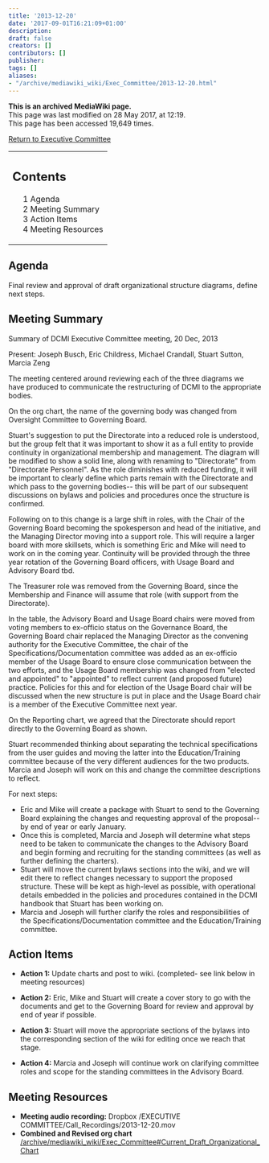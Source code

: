 ```yaml
---
title: '2013-12-20'
date: '2017-09-01T16:21:09+01:00'
description: 
draft: false
creators: []
contributors: []
publisher: 
tags: []
aliases:
- "/archive/mediawiki_wiki/Exec_Committee/2013-12-20.html"
---
```


 **This is an archived MediaWiki page.**  
This page was last modified on 28 May 2017, at 12:19.  
This page has been accessed 19,649 times.

[Return to Executive Committee](/archive/mediawiki_wiki/Exec_Committee "Exec Committee")

<table id="toc" class="toc">
  <tr>
    <td>
      <div id="toctitle">
        <h2>Contents</h2>
      </div>
      <ul>
        <li class="toclevel-1 tocsection-1"><a href="#Agenda"><span class="tocnumber">1</span> <span class="toctext">Agenda</span></a></li>
        <li class="toclevel-1 tocsection-2"><a href="#Meeting_Summary"><span class="tocnumber">2</span> <span class="toctext">Meeting Summary</span></a></li>
        <li class="toclevel-1 tocsection-3"><a href="#Action_Items"><span class="tocnumber">3</span> <span class="toctext">Action Items</span></a></li>
        <li class="toclevel-1 tocsection-4"><a href="#Meeting_Resources"><span class="tocnumber">4</span> <span class="toctext">Meeting Resources</span></a></li>
      </ul>
    </td>
  </tr>
</table>


## Agenda 

Final review and approval of draft organizational structure diagrams, define next steps.

## Meeting Summary 

Summary of DCMI Executive Committee meeting, 20 Dec, 2013

Present: Joseph Busch, Eric Childress, Michael Crandall, Stuart Sutton, Marcia Zeng

The meeting centered around reviewing each of the three diagrams we have produced to communicate the restructuring of DCMI to the appropriate bodies.

On the org chart, the name of the governing body was changed from Oversight Committee to Governing Board.

Stuart's suggestion to put the Directorate into a reduced role is understood, but the group felt that it was important to show it as a full entity to provide continuity in organizational membership and management. The diagram will be modified to show a solid line, along with renaming to "Directorate" from "Directorate Personnel". As the role diminishes with reduced funding, it will be important to clearly define which parts remain with the Directorate and which pass to the governing bodies-- this will be part of our subsequent discussions on bylaws and policies and procedures once the structure is confirmed.

Following on to this change is a large shift in roles, with the Chair of the Governing Board becoming the spokesperson and head of the initiative, and the Managing Director moving into a support role. This will require a larger board with more skillsets, which is something Eric and Mike will need to work on in the coming year. Continuity will be provided through the three year rotation of the Governing Board officers, with Usage Board and Advisory Board tbd.

The Treasurer role was removed from the Governing Board, since the Membership and Finance will assume that role (with support from the Directorate).

In the table, the Advisory Board and Usage Board chairs were moved from voting members to ex-officio status on the Governance Board, the Governing Board chair replaced the Managing Director as the convening authority for the Executive Committee, the chair of the Specifications/Documentation committee was added as an ex-officio member of the Usage Board to ensure close communication between the two efforts, and the Usage Board membership was changed from "elected and appointed" to "appointed" to reflect current (and proposed future) practice. Policies for this and for election of the Usage Board chair will be discussed when the new structure is put in place and the Usage Board chair is a member of the Executive Committee next year.

On the Reporting chart, we agreed that the Directorate should report directly to the Governing Board as shown.

Stuart recommended thinking about separating the technical specifications from the user guides and moving the latter into the Education/Training committee because of the very different audiences for the two products. Marcia and Joseph will work on this and change the committee descriptions to reflect.

For next steps:

- Eric and Mike will create a package with Stuart to send to the Governing Board explaining the changes and requesting approval of the proposal-- by end of year or early January.
- Once this is completed, Marcia and Joseph will determine what steps need to be taken to communicate the changes to the Advisory Board and begin forming and recruiting for the standing committees (as well as further defining the charters).
- Stuart will move the current bylaws sections into the wiki, and we will edit there to reflect changes necessary to support the proposed structure. These will be kept as high-level as possible, with operational details embedded in the policies and procedures contained in the DCMI handbook that Stuart has been working on.
- Marcia and Joseph will further clarify the roles and responsibilities of the Specifications/Documentation committee and the Education/Training committee.

## Action Items 

- **Action 1:** Update charts and post to wiki. (completed- see link below in meeting resources)

- **Action 2:** Eric, Mike and Stuart will create a cover story to go with the documents and get to the Governing Board for review and approval by end of year if possible.

- **Action 3:** Stuart will move the appropriate sections of the bylaws into the corresponding section of the wiki for editing once we reach that stage.

- **Action 4:** Marcia and Joseph will continue work on clarifying committee roles and scope for the standing committees in the Advisory Board.

## Meeting Resources 

- **Meeting audio recording:** Dropbox /EXECUTIVE COMMITTEE/Call\_Recordings/2013-12-20.mov
- **Combined and Revised org chart** [/archive/mediawiki_wiki/Exec\_Committee#Current\_Draft\_Organizational\_Chart](/archive/mediawiki_wiki/Exec_Committee#Current_Draft_Organizational_Chart)

